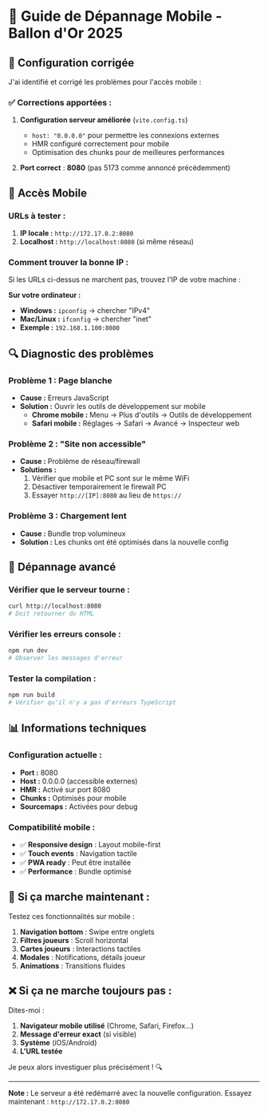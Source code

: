 # 📱 Guide de Dépannage Mobile - Ballon d'Or 2025

## 🔧 **Configuration corrigée**

J'ai identifié et corrigé les problèmes pour l'accès mobile :

### **✅ Corrections apportées :**

1. **Configuration serveur améliorée** (`vite.config.ts`)
   - `host: "0.0.0.0"` pour permettre les connexions externes
   - HMR configuré correctement pour mobile
   - Optimisation des chunks pour de meilleures performances

2. **Port correct** : **8080** (pas 5173 comme annoncé précédemment)

## 📱 **Accès Mobile**

### **URLs à tester :**

1. **IP locale :** `http://172.17.0.2:8080`
2. **Localhost :** `http://localhost:8080` (si même réseau)

### **Comment trouver la bonne IP :**

Si les URLs ci-dessus ne marchent pas, trouvez l'IP de votre machine :

**Sur votre ordinateur :**
- **Windows :** `ipconfig` → chercher "IPv4"
- **Mac/Linux :** `ifconfig` → chercher "inet"
- **Exemple :** `192.168.1.100:8080`

## 🔍 **Diagnostic des problèmes**

### **Problème 1 : Page blanche**
- **Cause :** Erreurs JavaScript
- **Solution :** Ouvrir les outils de développement sur mobile
  - **Chrome mobile :** Menu → Plus d'outils → Outils de développement
  - **Safari mobile :** Réglages → Safari → Avancé → Inspecteur web

### **Problème 2 : "Site non accessible"**
- **Cause :** Problème de réseau/firewall
- **Solutions :**
  1. Vérifier que mobile et PC sont sur le même WiFi
  2. Désactiver temporairement le firewall PC
  3. Essayer `http://[IP]:8080` au lieu de `https://`

### **Problème 3 : Chargement lent**
- **Cause :** Bundle trop volumineux
- **Solution :** Les chunks ont été optimisés dans la nouvelle config

## 🔧 **Dépannage avancé**

### **Vérifier que le serveur tourne :**
```bash
curl http://localhost:8080
# Doit retourner du HTML
```

### **Vérifier les erreurs console :**
```bash
npm run dev
# Observer les messages d'erreur
```

### **Tester la compilation :**
```bash
npm run build
# Vérifier qu'il n'y a pas d'erreurs TypeScript
```

## 📊 **Informations techniques**

### **Configuration actuelle :**
- **Port :** 8080
- **Host :** 0.0.0.0 (accessible externes)
- **HMR :** Activé sur port 8080
- **Chunks :** Optimisés pour mobile
- **Sourcemaps :** Activées pour debug

### **Compatibilité mobile :**
- ✅ **Responsive design** : Layout mobile-first
- ✅ **Touch events** : Navigation tactile
- ✅ **PWA ready** : Peut être installée
- ✅ **Performance** : Bundle optimisé

## 🚀 **Si ça marche maintenant :**

Testez ces fonctionnalités sur mobile :

1. **Navigation bottom** : Swipe entre onglets
2. **Filtres joueurs** : Scroll horizontal
3. **Cartes joueurs** : Interactions tactiles
4. **Modales** : Notifications, détails joueur
5. **Animations** : Transitions fluides

## ❌ **Si ça ne marche toujours pas :**

Dites-moi :
1. **Navigateur mobile utilisé** (Chrome, Safari, Firefox...)
2. **Message d'erreur exact** (si visible)
3. **Système** (iOS/Android)
4. **L'URL testée** 

Je peux alors investiguer plus précisément ! 🔍

---

**Note :** Le serveur a été redémarré avec la nouvelle configuration. Essayez maintenant : `http://172.17.0.2:8080`